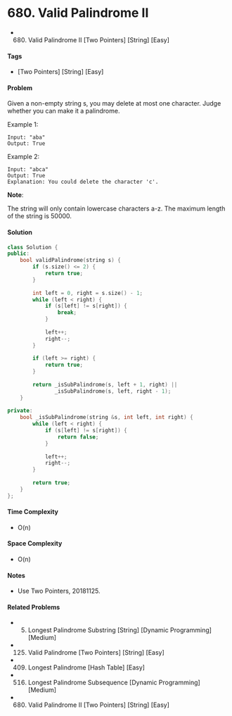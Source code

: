 # 680. Valid Palindrome II
- 680. Valid Palindrome II [Two Pointers] [String] [Easy]

#### Tags
- [Two Pointers] [String] [Easy]

#### Problem
Given a non-empty string s, you may delete at most one character. Judge whether you can make it a palindrome.

Example 1:

    Input: "aba"
    Output: True

Example 2:

    Input: "abca"
    Output: True
    Explanation: You could delete the character 'c'.

**Note**:

The string will only contain lowercase characters a-z. The maximum length of the string is 50000.

#### Solution
``` C++
class Solution {
public:
    bool validPalindrome(string s) {
        if (s.size() <= 2) {
            return true;
        }
        
        int left = 0, right = s.size() - 1;
        while (left < right) {
            if (s[left] != s[right]) {
                break;
            }
            
            left++;
            right--;
        }
        
        if (left >= right) {
            return true;
        }
        
        return _isSubPalindrome(s, left + 1, right) ||
               _isSubPalindrome(s, left, right - 1);
    }
    
private:
    bool _isSubPalindrome(string &s, int left, int right) {
        while (left < right) {
            if (s[left] != s[right]) {
                return false;
            }
            
            left++;
            right--;
        }
        
        return true;
    }
};
```

#### Time Complexity
- O(n)

#### Space Complexity
- O(n)

#### Notes
- Use Two Pointers, 20181125.

#### Related Problems
- 5. Longest Palindrome Substring [String] [Dynamic Programming] [Medium]
- 125. Valid Palindrome [Two Pointers] [String] [Easy]
- 409. Longest Palindrome [Hash Table] [Easy]
- 516. Longest Palindrome Subsequence [Dynamic Programming] [Medium]
- 680. Valid Palindrome II [Two Pointers] [String] [Easy]
